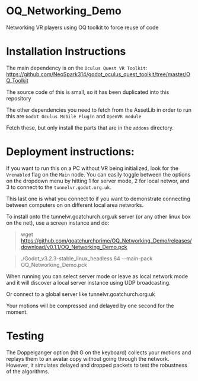 # OQ_Networking_Demo

Networking VR players using OQ toolkit to force reuse of code

# Installation Instructions

The main dependency is on the `Oculus Quest VR Toolkit`:
   https://github.com/NeoSpark314/godot_oculus_quest_toolkit/tree/master/OQ_Toolkit

The source code of this is small, so it has been duplicated into this repository

The other dependencies you need to fetch from the AssetLib in order to run this 
are `Godot Oculus Mobile Plugin` and `OpenVR module`  

Fetch these, but only install the parts that are in the `addons` directory.

# Deployment instructions:

If you want to run this on a PC without VR being initialized, look for the `Vrenabled` flag 
on the `Main` node.  You can easily toggle between the options on the dropdown menu by hitting 
1 for server mode, 2 for local networ, and 3 to connect to the `tunnelvr.godot.org.uk`.  

This last one is what you connect to if you want to demonstrate connecting between computers on 
on different local area networks.

To install onto the tunnelvr.goatchurch.org.uk server (or any other linux box on the net), 
use a screen instance and do:

> wget https://github.com/goatchurchprime/OQ_Networking_Demo/releases/download/v0.1.1/OQ_Networking_Demo.pck

> ./Godot_v3.2.3-stable_linux_headless.64 --main-pack OQ_Networking_Demo.pck


When running you can select server mode or leave as local network mode and it will discover 
a local server instance using UDP broadcasting.

Or connect to a global server like tunnelvr.goatchurch.org.uk

Your motions will be compressed and delayed by one second for the moment.

# Testing

The Doppelganger option (hit G on the keyboard) collects your motions and replays them to an avatar copy without 
going through the network.  However, it simulates delayed and dropped packets to test the 
robustness of the algorithms.
  